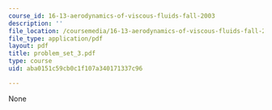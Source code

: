 ```yaml
---
course_id: 16-13-aerodynamics-of-viscous-fluids-fall-2003
description: ''
file_location: /coursemedia/16-13-aerodynamics-of-viscous-fluids-fall-2003/aba0151c59cb0c1f107a340171337c96_problem_set_3.pdf
file_type: application/pdf
layout: pdf
title: problem_set_3.pdf
type: course
uid: aba0151c59cb0c1f107a340171337c96

---
```

None